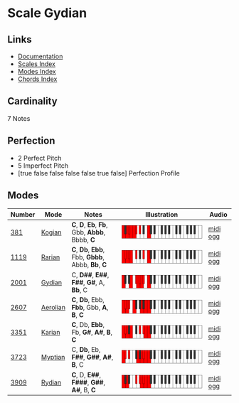# Scale Gydian

## Links

- [Documentation](index.md)
- [Scales Index](Scales.md)
- [Modes Index](Modes.md)
- [Chords Index](Chords.md)

## Cardinality

7 Notes

## Perfection

- 2 Perfect Pitch
- 5 Imperfect Pitch
- [true false false false false true false] Perfection Profile

## Modes

| Number | Mode | Notes | Illustration | Audio |
|--------|------|-------|--------------|-------|
| [381](https://ianring.com/musictheory/scales/381) | [Kogian](ModeKogian.md) | **C**, **D**, **Eb**, **Fb**, Gbb, **Abbb**, Bbbb, **C** | ![CNaturalKogian](ModeCNaturalKogian.png) | [midi](ModeCNaturalKogian.mid) [ogg](ModeCNaturalKogian.ogg) | 
| [1119](https://ianring.com/musictheory/scales/1119) | [Rarian](ModeRarian.md) | **C**, **Db**, **Ebb**, Fbb, **Gbbb**, Abbb, **Bb**, **C** | ![CNaturalRarian](ModeCNaturalRarian.png) | [midi](ModeCNaturalRarian.mid) [ogg](ModeCNaturalRarian.ogg) | 
| [2001](https://ianring.com/musictheory/scales/2001) | [Gydian](ModeGydian.md) | C, **D##**, **E##**, **F##**, **G#**, A, **Bb**, C | ![CNaturalGydian](ModeCNaturalGydian.png) | [midi](ModeCNaturalGydian.mid) [ogg](ModeCNaturalGydian.ogg) | 
| [2607](https://ianring.com/musictheory/scales/2607) | [Aerolian](ModeAerolian.md) | **C**, **Db**, Ebb, **Fbb**, Gbb, **A**, **B**, **C** | ![CNaturalAerolian](ModeCNaturalAerolian.png) | [midi](ModeCNaturalAerolian.mid) [ogg](ModeCNaturalAerolian.ogg) | 
| [3351](https://ianring.com/musictheory/scales/3351) | [Karian](ModeKarian.md) | **C**, Db, **Ebb**, Fb, **G#**, **A#**, **B**, **C** | ![CNaturalKarian](ModeCNaturalKarian.png) | [midi](ModeCNaturalKarian.mid) [ogg](ModeCNaturalKarian.ogg) | 
| [3723](https://ianring.com/musictheory/scales/3723) | [Myptian](ModeMyptian.md) | C, **Db**, Eb, **F##**, **G##**, **A#**, **B**, C | ![CNaturalMyptian](ModeCNaturalMyptian.png) | [midi](ModeCNaturalMyptian.mid) [ogg](ModeCNaturalMyptian.ogg) | 
| [3909](https://ianring.com/musictheory/scales/3909) | [Rydian](ModeRydian.md) | **C**, D, **E##**, **F###**, **G##**, **A#**, B, **C** | ![CNaturalRydian](ModeCNaturalRydian.png) | [midi](ModeCNaturalRydian.mid) [ogg](ModeCNaturalRydian.ogg) | 

